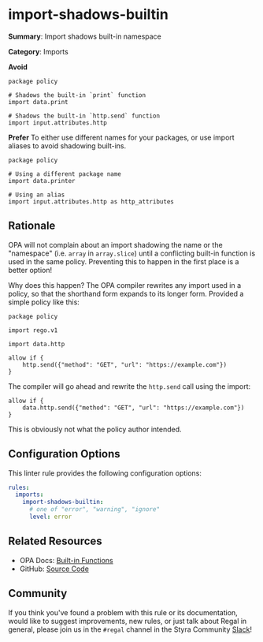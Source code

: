 # import-shadows-builtin

**Summary**: Import shadows built-in namespace

**Category**: Imports

**Avoid**
```rego
package policy

# Shadows the built-in `print` function
import data.print

# Shadows the built-in `http.send` function
import input.attributes.http
```

**Prefer**
To either use different names for your packages, or use import aliases to avoid shadowing built-ins.
```rego
package policy

# Using a different package name
import data.printer

# Using an alias
import input.attributes.http as http_attributes
```

## Rationale

OPA will not complain about an import shadowing the name or the "namespace" (i.e. `array` in `array.slice`) until a
conflicting built-in function is used in the same policy. Preventing this to happen in the first place is a better
option!

Why does this happen? The OPA compiler rewrites any import used in a policy, so that the shorthand form expands to its
longer form. Provided a simple policy like this:

```rego
package policy

import rego.v1

import data.http

allow if {
    http.send({"method": "GET", "url": "https://example.com"})
}
```

The compiler will go ahead and rewrite the `http.send` call using the import:

```rego
allow if {
    data.http.send({"method": "GET", "url": "https://example.com"})
}
```

This is obviously not what the policy author intended.

## Configuration Options

This linter rule provides the following configuration options:

```yaml
rules:
  imports:
    import-shadows-builtin:
      # one of "error", "warning", "ignore"
      level: error
```

## Related Resources

- OPA Docs: [Built-in Functions](https://www.openpolicyagent.org/docs/latest/policy-reference/#built-in-functions)
- GitHub: [Source Code](https://github.com/StyraInc/regal/blob/main/bundle/regal/rules/imports/import-shadows-builtin/import_shadows_builtin.rego)

## Community

If you think you've found a problem with this rule or its documentation, would like to suggest improvements, new rules,
or just talk about Regal in general, please join us in the `#regal` channel in the Styra Community
[Slack](https://communityinviter.com/apps/styracommunity/signup)!

